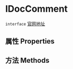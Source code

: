 # IDocComment
`interface` [官网地址](https://microsoft.github.io/monaco-editor/docs.html#interfaces/languages.IDocComment.html)
## 属性 Properties
## 方法 Methods

